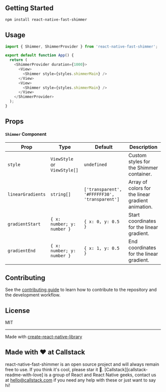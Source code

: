 ## Getting Started

```sh
npm install react-native-fast-shimmer
```

## Usage

```js
import { Shimmer, ShimmerProvider } from 'react-native-fast-shimmer';

export default function App() {
  return (
    <ShimmerProvider duration={1000}>
      <View>
        <Shimmer style={styles.shimmerMain} />
      </View>
      <View>
        <Shimmer style={styles.shimmerMain} />
      </View>
    </ShimmerProvider>
  );
}
```

## Props

#### `Shimmer` Component

| Prop              | Type                               | Default                                      | Description                                        |
|-------------------|------------------------------------|----------------------------------------------|----------------------------------------------------|
| `style`           | `ViewStyle` or `ViewStyle[]`       | `undefined`                                  | Custom styles for the Shimmer container.           |
| `linearGradients` | `string[]`                         | `['transparent', '#FFFFFF30', 'transparent']` | Array of colors for the linear gradient animation. |
| `gradientStart`   | `{ x: number; y: number }`         | `{ x: 0, y: 0.5 }`                           | Start coordinates for the linear gradient.         |
| `gradientEnd`     | `{ x: number; y: number }`         | `{ x: 1, y: 0.5 }`                           | End coordinates for the linear gradient.           |

## Contributing

See the [contributing guide](CONTRIBUTING.md) to learn how to contribute to the repository and the development workflow.

## License

MIT

---

Made with [create-react-native-library](https://github.com/callstack/react-native-builder-bob)

## Made with ❤️ at Callstack

react-native-fast-shimmer is an open source project and will always remain free to use. If you think it's cool, please star it 🌟. [Callstack][callstack-readme-with-love] is a group of React and React Native geeks, contact us at [hello@callstack.com](mailto:hello@callstack.com) if you need any help with these or just want to say hi!
